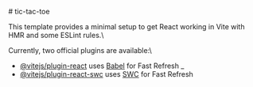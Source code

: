 #   t i c - t a c - t o e <br>

This template provides a minimal setup to get React working in Vite with HMR and some ESLint rules.\

Currently, two official plugins are available:\

- [@vitejs/plugin-react](https://github.com/vitejs/vite-plugin-react/blob/main/packages/plugin-react/README.md) uses [Babel](https://babeljs.io/) for Fast Refresh _
- [@vitejs/plugin-react-swc](https://github.com/vitejs/vite-plugin-react-swc) uses [SWC](https://swc.rs/) for Fast Refresh
 
